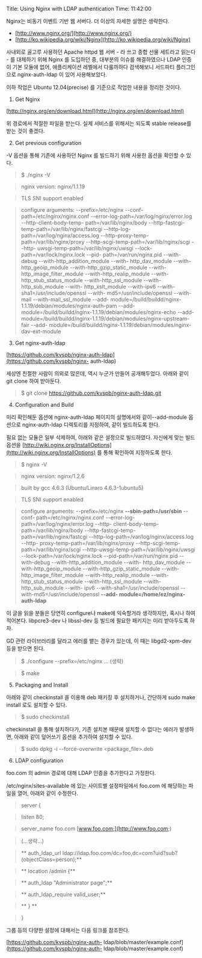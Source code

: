 Title: Using Nginx with LDAP authentication
Time: 11:42:00

Nginx는 비동기 이벤트 기반 웹 서버다. 더 이상의 자세한 설명은 생략한다.

  * [http://www.nginx.org/](http://www.nginx.org/)
  * [http://ko.wikipedia.org/wiki/Nginx](http://ko.wikipedia.org/wiki/Nginx)

사내외로 골고루 사용하던 Apache httpd 웹 서버 - 라 쓰고 종합 선물 세트라고 읽는다 - 를 대체하기 위해 Nginx 를 도입하던
중, 대부분의 이슈를 해결하였으나 LDAP 인증이 기본 모듈에 없어, 애플리케이션 레벨에서 다룰까하다 검색해보니 서드파티 플러그인으로
nginx-auth-ldap 이 있어 사용해보았다.

이하 작업은 Ubuntu 12.04(precise) 를 기준으로 작업한 내용을 정리한 것이다.

1. Get Nginx

[http://nginx.org/en/download.html](http://nginx.org/en/download.html)

위 경로에서 적절한 파일을 받는다. 실제 서비스를 위해서는 되도록 stable release를 받는 것이 좋겠다.

2. Get previous configuration

-V 옵션을 통해 기존에 사용하던 Nginx 를 빌드하기 위해 사용한 옵션을 확인할 수 있다.

> $ ./nginx -V

>

> nginx version: nginx/1.1.19

>

> TLS SNI support enabled

>

> configure arguments: --prefix=/etc/nginx --conf-path=/etc/nginx/nginx.conf
--error-log-path=/var/log/nginx/error.log --http-client-body-temp-
path=/var/lib/nginx/body --http-fastcgi-temp-path=/var/lib/nginx/fastcgi
--http-log-path=/var/log/nginx/access.log --http-proxy-temp-
path=/var/lib/nginx/proxy --http-scgi-temp-path=/var/lib/nginx/scgi --http-
uwsgi-temp-path=/var/lib/nginx/uwsgi --lock-path=/var/lock/nginx.lock --pid-
path=/var/run/nginx.pid --with-debug --with-http_addition_module --with-
http_dav_module --with-http_geoip_module --with-http_gzip_static_module
--with-http_image_filter_module --with-http_realip_module --with-
http_stub_status_module --with-http_ssl_module --with-http_sub_module --with-
http_xslt_module --with-ipv6 --with-sha1=/usr/include/openssl --with-
md5=/usr/include/openssl --with-mail --with-mail_ssl_module --add-
module=/build/buildd/nginx-1.1.19/debian/modules/nginx-auth-pam --add-
module=/build/buildd/nginx-1.1.19/debian/modules/nginx-echo --add-
module=/build/buildd/nginx-1.1.19/debian/modules/nginx-upstream-fair --add-
module=/build/buildd/nginx-1.1.19/debian/modules/nginx-dav-ext-module

3. Get nginx-auth-ldap

[https://github.com/kvspb/nginx-auth-ldap](https://github.com/kvspb/nginx-
auth-ldap)

세상엔 친절한 사람이 의외로 많은데, 역시 누군가 만들어 공개해두었다. 아래와 같이 git clone 하여 받아둔다.

> $ git clone https://github.com/kvspb/nginx-auth-ldap.git

4. Configuration and Build

미리 확인해둔 옵션에 nginx-auth-ldap 페이지의 설명에서와 같이--add-module 옵션으로 nginx-auth-ldap
디렉토리를 지정하여, 같이 빌드하도록 한다.

필요 없는 모듈은 일부 삭제하여, 아래와 같은 설정으로 빌드하였다. 자신에게 맞는 빌드 옵션을
[http://wiki.nginx.org/InstallOptions](http://wiki.nginx.org/InstallOptions) 를
통해 확인하여 지정하도록 한다.

> $ nginx -V

>

> nginx version: nginx/1.2.6

>

> built by gcc 4.6.3 (Ubuntu/Linaro 4.6.3-1ubuntu5)

>

> TLS SNI support enabled

>

> configure arguments: --prefix=/etc/nginx **--sbin-path=/usr/sbin** --conf-
path=/etc/nginx/nginx.conf --error-log-path=/var/log/nginx/error.log --http-
client-body-temp-path=/var/lib/nginx/body --http-fastcgi-temp-
path=/var/lib/nginx/fastcgi --http-log-path=/var/log/nginx/access.log --http-
proxy-temp-path=/var/lib/nginx/proxy --http-scgi-temp-path=/var/lib/nginx/scgi
--http-uwsgi-temp-path=/var/lib/nginx/uwsgi --lock-path=/var/lock/nginx.lock
--pid-path=/var/run/nginx.pid --with-debug --with-http_addition_module --with-
http_dav_module --with-http_geoip_module --with-http_gzip_static_module
--with-http_image_filter_module --with-http_realip_module --with-
http_stub_status_module --with-http_ssl_module --with-http_sub_module --with-
ipv6 --with-sha1=/usr/include/openssl --with-md5=/usr/include/openssl **--add-
module=/home/ez/nginx-auth-ldap**

이 글을 읽을 분들은 당연히 configure나 make에 익숙할거라 생각하지만, 혹시나 하여 적어본다. libpcre3-dev 나
libssl-dev 등 빌드에 필요한 패키지는 미리 받아두도록 하자.

GD 관련 라이브러리를 달라고 에러를 뱉는 경우가 있는데, 이 때는 libgd2-xpm-dev 등을 받으면 된다.

> $ ./configure --prefix=/etc/nginx ... (생략)

>

> $ make

5. Packaging and Install

아래와 같이 checkinstall 을 이용해 deb 패키징 후 설치하거나, 간단하게 sudo make install 로도 설치할 수 있다.

> $ sudo checkinstall

checkinstall 을 통해 설치하다가, 기존 설치본 때문에 설치할 수 없다는 에러가 발생하면, 아래와 같이 덮어쓰기 옵션을 추가하여
설치할 수 있다.

> $ sudo dpkg -i --force-overwrite <package_file>.deb

6. LDAP configuration

foo.com 의 admin 경로에 대해 LDAP 인증을 추가한다고 가정한다.

/etc/nginx/sites-available 에 있는 사이트별 설정파일에서 foo.com 에 해당하는 파일을 열어, 아래와 같이
수정한다.

> server {

>

> listen 80;

>

> server_name foo.com [www.foo.com;](http://www.foo.com;)

>

> (...생략...)

>

> ** auth_ldap_url
ldap://ldap.foo.com/dc=foo,dc=com?uid?sub?(objectClass=person);**

>

> ** location /admin {**

>

> ** auth_ldap "Administrator page";**

>

> ** auth_ldap_require valid_user;**

>

> ** } **

>

> }

  

그룹 등의 다양한 설정에 대해서는 다음 링크를 참조한다.

[https://github.com/kvspb/nginx-auth-
ldap/blob/master/example.conf](https://github.com/kvspb/nginx-auth-
ldap/blob/master/example.conf)

  

  

